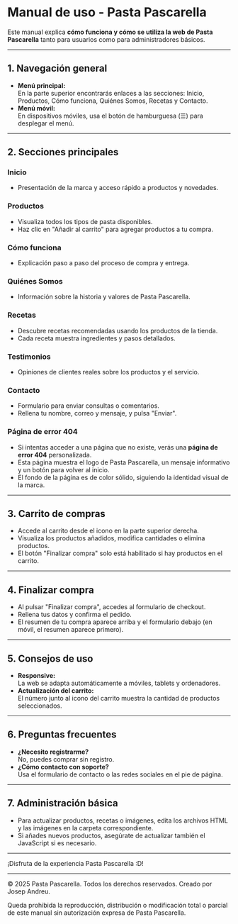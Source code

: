 # Manual de uso - Pasta Pascarella

Este manual explica **cómo funciona y cómo se utiliza la web de Pasta Pascarella** tanto para usuarios como para administradores básicos.

---

## 1. Navegación general

- **Menú principal:**  
  En la parte superior encontrarás enlaces a las secciones: Inicio, Productos, Cómo funciona, Quiénes Somos, Recetas y Contacto.
- **Menú móvil:**  
  En dispositivos móviles, usa el botón de hamburguesa (☰) para desplegar el menú.

---

## 2. Secciones principales

### Inicio
- Presentación de la marca y acceso rápido a productos y novedades.

### Productos
- Visualiza todos los tipos de pasta disponibles.
- Haz clic en "Añadir al carrito" para agregar productos a tu compra.

### Cómo funciona
- Explicación paso a paso del proceso de compra y entrega.

### Quiénes Somos
- Información sobre la historia y valores de Pasta Pascarella.

### Recetas
- Descubre recetas recomendadas usando los productos de la tienda.
- Cada receta muestra ingredientes y pasos detallados.

### Testimonios
- Opiniones de clientes reales sobre los productos y el servicio.

### Contacto
- Formulario para enviar consultas o comentarios.
- Rellena tu nombre, correo y mensaje, y pulsa "Enviar".

### Página de error 404
- Si intentas acceder a una página que no existe, verás una **página de error 404** personalizada.
- Esta página muestra el logo de Pasta Pascarella, un mensaje informativo y un botón para volver al inicio.
- El fondo de la página es de color sólido, siguiendo la identidad visual de la marca.

---

## 3. Carrito de compras

- Accede al carrito desde el icono en la parte superior derecha.
- Visualiza los productos añadidos, modifica cantidades o elimina productos.
- El botón "Finalizar compra" solo está habilitado si hay productos en el carrito.

---

## 4. Finalizar compra

- Al pulsar "Finalizar compra", accedes al formulario de checkout.
- Rellena tus datos y confirma el pedido.
- El resumen de tu compra aparece arriba y el formulario debajo (en móvil, el resumen aparece primero).

---

## 5. Consejos de uso

- **Responsive:**  
  La web se adapta automáticamente a móviles, tablets y ordenadores.
- **Actualización del carrito:**  
  El número junto al icono del carrito muestra la cantidad de productos seleccionados.


---

## 6. Preguntas frecuentes

- **¿Necesito registrarme?**  
  No, puedes comprar sin registro.
- **¿Cómo contacto con soporte?**  
  Usa el formulario de contacto o las redes sociales en el pie de página.

---

## 7. Administración básica

- Para actualizar productos, recetas o imágenes, edita los archivos HTML y las imágenes en la carpeta correspondiente.
- Si añades nuevos productos, asegúrate de actualizar también el JavaScript si es necesario.

---

¡Disfruta de la experiencia Pasta Pascarella :D!

---

© 2025 Pasta Pascarella. Todos los derechos reservados. Creado por Josep Andreu.

Queda prohibida la reproducción, distribución o modificación total o parcial de este manual sin autorización expresa de Pasta Pascarella.